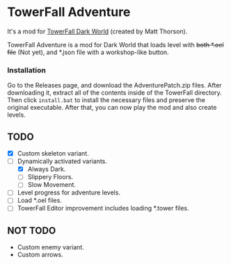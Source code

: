 # TowerFall Adventure
It's a mod for [TowerFall Dark World](http://www.towerfall-game.com/) (created by Matt Thorson). 

TowerFall Adventure is a mod for Dark World that loads level with ~~both *.oel file~~ (Not yet), and *.json file with a workshop-like button.

### Installation
Go to the Releases page, and download the AdventurePatch.zip files. After downloading it, extract all of the contents
inside of the TowerFall directory. Then click `install.bat` to install the necessary files and preserve the original
executable. After that, you can now play the mod and also create levels.


## TODO

- [x] Custom skeleton variant.
- [ ] Dynamically activated variants.
  - [x] Always Dark.
  - [ ] Slippery Floors.
  - [ ] Slow Movement.
- [ ] Level progress for adventure levels.
- [ ] Load *.oel files.
- [ ] TowerFall Editor improvement includes loading *.tower files.

## NOT TODO
+ Custom enemy variant.
+ Custom arrows.
